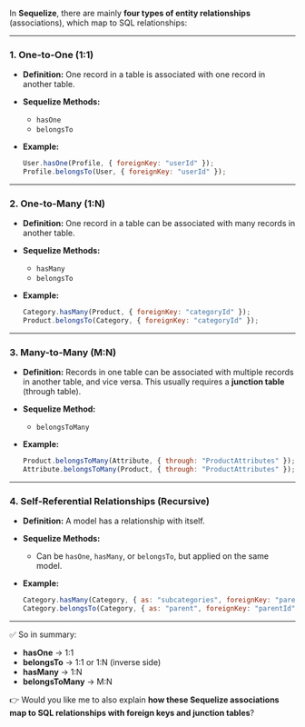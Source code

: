 In **Sequelize**, there are mainly **four types of entity relationships** (associations), which map to SQL relationships:

---

### 1. **One-to-One (1:1)**

* **Definition:** One record in a table is associated with one record in another table.
* **Sequelize Methods:**

  * `hasOne`
  * `belongsTo`
* **Example:**

  ```js
  User.hasOne(Profile, { foreignKey: "userId" });
  Profile.belongsTo(User, { foreignKey: "userId" });
  ```

---

### 2. **One-to-Many (1\:N)**

* **Definition:** One record in a table can be associated with many records in another table.
* **Sequelize Methods:**

  * `hasMany`
  * `belongsTo`
* **Example:**

  ```js
  Category.hasMany(Product, { foreignKey: "categoryId" });
  Product.belongsTo(Category, { foreignKey: "categoryId" });
  ```

---

### 3. **Many-to-Many (M\:N)**

* **Definition:** Records in one table can be associated with multiple records in another table, and vice versa. This usually requires a **junction table** (through table).
* **Sequelize Method:**

  * `belongsToMany`
* **Example:**

  ```js
  Product.belongsToMany(Attribute, { through: "ProductAttributes" });
  Attribute.belongsToMany(Product, { through: "ProductAttributes" });
  ```

---

### 4. **Self-Referential Relationships (Recursive)**

* **Definition:** A model has a relationship with itself.
* **Sequelize Methods:**

  * Can be `hasOne`, `hasMany`, or `belongsTo`, but applied on the same model.
* **Example:**

  ```js
  Category.hasMany(Category, { as: "subcategories", foreignKey: "parentId" });
  Category.belongsTo(Category, { as: "parent", foreignKey: "parentId" });
  ```

---

✅ So in summary:

* **hasOne** → 1:1
* **belongsTo** → 1:1 or 1\:N (inverse side)
* **hasMany** → 1\:N
* **belongsToMany** → M\:N

👉 Would you like me to also explain **how these Sequelize associations map to SQL relationships with foreign keys and junction tables**?
